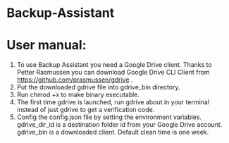 # Backup-Assistant

# User manual:

  1. To use Backup Assistant you need a Google Drive client. Thanks to Petter Rasmussen you can download Google Drive CLI Client from https://github.com/prasmussen/gdrive .
  2. Put the downloaded gdrive file into gdrive_bin directory.
  3. Run chmod +x to make binary executable.
  4. The first time gdrive is launched, run gdrive about in your terminal instead of just gdrive to get a verification code.
  5. Config the config.json file by setting the environment variables. gdrive_dir_id is a destination folder id from your Google Drive account. gdrive_bin is a downloaded client.
  Default clean time is one week.
